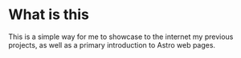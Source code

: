# What is this
This is a simple way for me to showcase to the internet my previous projects, as well as a primary introduction to Astro web pages. 